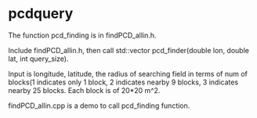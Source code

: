 # pcdquery

The function pcd_finding is in findPCD_allin.h. 

Include findPCD_allin.h, then call std::vector<double> pcd_finder(double lon, double lat, int query_size). 

Input is longitude, latitude, the radius of searching field in terms of num of blocks(1 indicates only 1 block, 2 indicates nearby 9 blocks, 3 indicates nearby 25 blocks. Each block is of 20*20 m^2. 

findPCD_allin.cpp is a demo to call pcd_finding function. 
